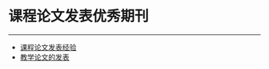 # 课程论文发表优秀期刊

----

+ [课程论文发表经验](12-1_ke-cheng-lun-wen-fa-biao-jing-yan.md)
+ [教学论文的发表](12-2_jiao-xue-lun-wen-de-fa-biao.md)